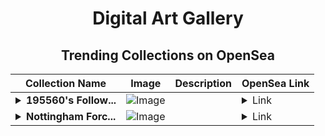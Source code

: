 <div align="center">

# Digital Art Gallery

## Trending Collections on OpenSea

| Collection Name                       | Image                                                                                     | Description                       | OpenSea Link                                                                                          |
|---------------------------------------|-------------------------------------------------------------------------------------------|-----------------------------------|--------------------------------------------------------------------------------------------------------|
| **<details><summary>195560's Follow...</summary>195560's Follower</details>** | ![Image](https://i.seadn.io/s/raw/files/19f9f090920392cc3650cbdf4361755b.png?w=500&auto=format?w=200&auto=format) |  | <details><summary>Link</summary>[195560's Follower](https://opensea.io/collection/195560-s-follower)</details> |
| **<details><summary>Nottingham Forc...</summary>Nottingham Forced</details>** | ![Image](https://i.seadn.io/s/raw/files/36f33a8487b2967cac45c3d43656184e.jpg?w=500&auto=format?w=200&auto=format) |  | <details><summary>Link</summary>[Nottingham Forced](https://opensea.io/collection/nottingham-forced)</details> |

</div>